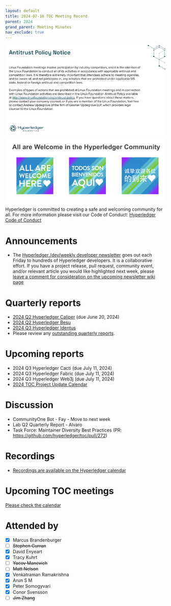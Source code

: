 ```yaml
---
layout: default
title: 2024-07-18 TOC Meeting Record
parent: 2024
grand_parent: Meeting Minutes
nav_exclude: true
---
```


![Antitrust Policy Notice](../images/antitrust-policy-notice.png "Antitrust Policy Notice")
![All are Welcome in the Hyperledger Community](../images/all-are-welcome.png "All are Welcome in the Hyperledger Community")

Hyperledger is committed to creating a safe and welcoming community for all. For more information please visit our Code of Conduct: [Hyperledger Code of Conduct](https://toc.hyperledger.org/governing-documents/code-of-conduct.html)

# Announcements
- The [Hyperledger /dev/weekly developer newsletter](https://wiki.hyperledger.org/pages/viewpage.action?pageId=39618905) goes out each Friday to hundreds of Hyperledger developers. It is a collaborative effort. If you have a project release, pull request, community event, and/or relevant article you would like highlighted next week, please [leave a comment for consideration on the upcoming newsletter wiki page](https://wiki.hyperledger.org/display/DR/2024)

# Quarterly reports
- [2024 Q2 Hyperledger Caliper](https://github.com/hyperledger/toc/pull/274) (due June 20, 2024)
- [2024 Q2 Hyperledger Besu](https://github.com/hyperledger/toc/pull/267)
- [2024 Q3 Hyperledger Identus](https://github.com/hyperledger/toc/pull/271)
- Please review any [outstanding quarterly reports](https://github.com/hyperledger/toc/pulls?q=is%3Apr+is%3Aopen+label%3Aquarterly-report+user-review-requested%3A%40me).

# Upcoming reports
- 2024 Q3 Hyperledger Cacti (due July 11, 2024)
- 2024 Q3 Hyperledger Fabric (due July 11, 2024)
- 2024 Q3 Hyperledger Web3j (due July 11, 2024)
- [2024 TOC Project Update Calendar](../../project-reports/2024/2024-updates.md)

# Discussion
- CommunityOne Bot - Fay - Move to next week
- Lab Q2 Quarterly Report - Alvaro
- Task Force: Maintainer Diversity Best Practices (PR: https://github.com/hyperledger/toc/pull/272)

# Recordings
- [Recordings are available on the Hyperledger calendar](https://zoom-lfx.platform.linuxfoundation.org/meetings/hyp)

# Upcoming TOC meetings
[Please check the calendar](https://lists.hyperledger.org/g/toc/calendar)

# Attended by

- [x] Marcus Brandenburger
- [ ] ~~Stephen Curran~~
- [x] David Enyeart
- [x] Tracy Kuhrt
- [ ] ~~Yacov Manevich~~
- [ ] ~~Matt Nelson~~
- [x] Venkatraman Ramakrishna
- [x] Arun S M
- [x] Peter Somogyvari
- [x] Conor Svensson
- [ ] ~~Jim Zhang~~
